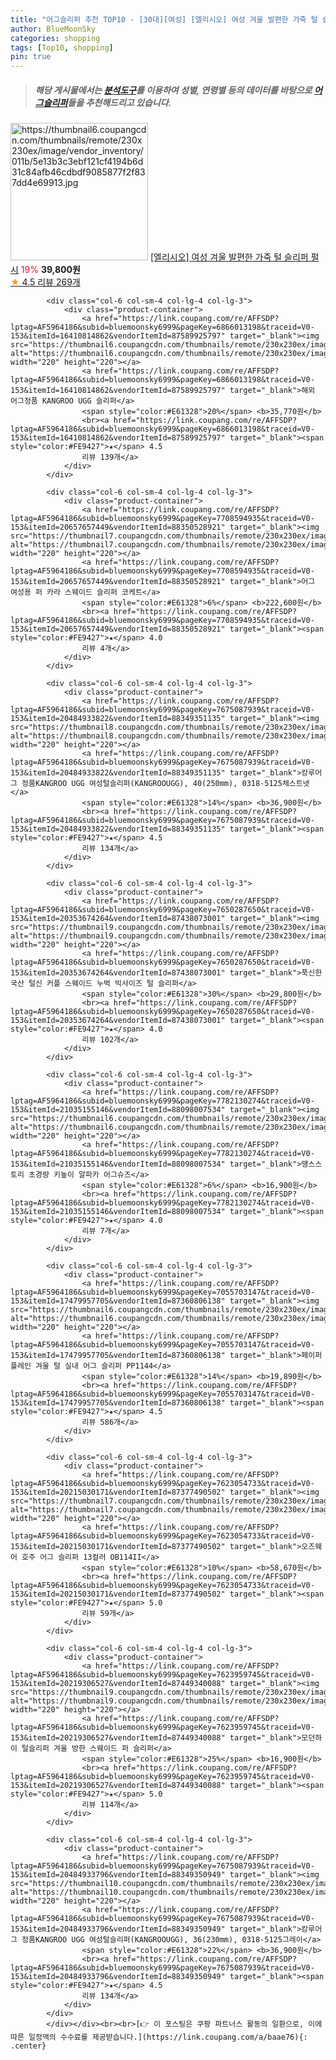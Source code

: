 ```yaml
---
title: "어그슬리퍼 추천 TOP10 - [30대][여성] [엘리시오] 여성 겨울 발편한 가죽 털 슬리퍼 펄시"
author: BlueMoonSky
categories: shopping
tags: [Top10, shopping]
pin: true
---
```


> ##### 해당 게시물에서는 [**분석도구**](https://itemscout.io/)를 이용하여 **성별**, **연령별** 등의 데이터를 바탕으로 [**어그슬리퍼**](https://link.coupang.com/a/baae76)들을 추천해드리고 있습니다.
<div class="container"><div class="row">
            <div class="col-6 col-sm-4 col-lg-4 col-lg-3">
                <div class="product-container">
                    <a href="https://link.coupang.com/re/AFFSDP?lptag=AF5964186&subid=bluemoonsky6999&pageKey=6866525526&traceid=V0-153&itemId=16413419253&vendorItemId=87392083044" target="_blank"><img src="https://thumbnail6.coupangcdn.com/thumbnails/remote/230x230ex/image/vendor_inventory/011b/5e13b3c3ebf121cf4194b6d31c84afb46cdbdf9085877f2f837dd4e69913.jpg" alt="https://thumbnail6.coupangcdn.com/thumbnails/remote/230x230ex/image/vendor_inventory/011b/5e13b3c3ebf121cf4194b6d31c84afb46cdbdf9085877f2f837dd4e69913.jpg" width="220" height="220"></a>
                    <a href="https://link.coupang.com/re/AFFSDP?lptag=AF5964186&subid=bluemoonsky6999&pageKey=6866525526&traceid=V0-153&itemId=16413419253&vendorItemId=87392083044" target="_blank">[엘리시오] 여성 겨울 발편한 가죽 털 슬리퍼 펄시</a>
                    <span style="color:#E61328">19%</span> <b>39,800원</b>
                    <br><a href="https://link.coupang.com/re/AFFSDP?lptag=AF5964186&subid=bluemoonsky6999&pageKey=6866525526&traceid=V0-153&itemId=16413419253&vendorItemId=87392083044" target="_blank"><span style="color:#FE9427">★</span> 4.5
                    리뷰 269개</a>
                </div>
            </div>
            
            <div class="col-6 col-sm-4 col-lg-4 col-lg-3">
                <div class="product-container">
                    <a href="https://link.coupang.com/re/AFFSDP?lptag=AF5964186&subid=bluemoonsky6999&pageKey=6866013198&traceid=V0-153&itemId=16410814862&vendorItemId=87589925797" target="_blank"><img src="https://thumbnail6.coupangcdn.com/thumbnails/remote/230x230ex/image/vendor_inventory/54c9/5e1a47faf310d7256df70e5f4f7226a213c97a8d0cdd1105edc4b25a511f.jpg" alt="https://thumbnail6.coupangcdn.com/thumbnails/remote/230x230ex/image/vendor_inventory/54c9/5e1a47faf310d7256df70e5f4f7226a213c97a8d0cdd1105edc4b25a511f.jpg" width="220" height="220"></a>
                    <a href="https://link.coupang.com/re/AFFSDP?lptag=AF5964186&subid=bluemoonsky6999&pageKey=6866013198&traceid=V0-153&itemId=16410814862&vendorItemId=87589925797" target="_blank">해외 어그정품 KANGROO UGG 슬리퍼</a>
                    <span style="color:#E61328">20%</span> <b>35,770원</b>
                    <br><a href="https://link.coupang.com/re/AFFSDP?lptag=AF5964186&subid=bluemoonsky6999&pageKey=6866013198&traceid=V0-153&itemId=16410814862&vendorItemId=87589925797" target="_blank"><span style="color:#FE9427">★</span> 4.5
                    리뷰 139개</a>
                </div>
            </div>
            
            <div class="col-6 col-sm-4 col-lg-4 col-lg-3">
                <div class="product-container">
                    <a href="https://link.coupang.com/re/AFFSDP?lptag=AF5964186&subid=bluemoonsky6999&pageKey=7708594935&traceid=V0-153&itemId=20657657449&vendorItemId=88350528921" target="_blank"><img src="https://thumbnail7.coupangcdn.com/thumbnails/remote/230x230ex/image/vendor_inventory/95b5/2e95e7f5b25b6d5452de62fc9c7e363a02468ca9615decfe2d39f456c54a.jpg" alt="https://thumbnail7.coupangcdn.com/thumbnails/remote/230x230ex/image/vendor_inventory/95b5/2e95e7f5b25b6d5452de62fc9c7e363a02468ca9615decfe2d39f456c54a.jpg" width="220" height="220"></a>
                    <a href="https://link.coupang.com/re/AFFSDP?lptag=AF5964186&subid=bluemoonsky6999&pageKey=7708594935&traceid=V0-153&itemId=20657657449&vendorItemId=88350528921" target="_blank">어그 여성용 퍼 카라 스웨이드 슬리퍼 코케트</a>
                    <span style="color:#E61328">6%</span> <b>222,600원</b>
                    <br><a href="https://link.coupang.com/re/AFFSDP?lptag=AF5964186&subid=bluemoonsky6999&pageKey=7708594935&traceid=V0-153&itemId=20657657449&vendorItemId=88350528921" target="_blank"><span style="color:#FE9427">★</span> 4.0
                    리뷰 4개</a>
                </div>
            </div>
            
            <div class="col-6 col-sm-4 col-lg-4 col-lg-3">
                <div class="product-container">
                    <a href="https://link.coupang.com/re/AFFSDP?lptag=AF5964186&subid=bluemoonsky6999&pageKey=7675087939&traceid=V0-153&itemId=20484933822&vendorItemId=88349351135" target="_blank"><img src="https://thumbnail8.coupangcdn.com/thumbnails/remote/230x230ex/image/vendor_inventory/1507/1654bacc2d2c0e0fc9000578b4aadce17ef0bdc1406b9a1ffde8009b191f.jpg" alt="https://thumbnail8.coupangcdn.com/thumbnails/remote/230x230ex/image/vendor_inventory/1507/1654bacc2d2c0e0fc9000578b4aadce17ef0bdc1406b9a1ffde8009b191f.jpg" width="220" height="220"></a>
                    <a href="https://link.coupang.com/re/AFFSDP?lptag=AF5964186&subid=bluemoonsky6999&pageKey=7675087939&traceid=V0-153&itemId=20484933822&vendorItemId=88349351135" target="_blank">캉루어그 정품KANGROO UGG 여성털슬리퍼(KANGROOUGG), 40(250mm), 0318-5125체스트넷</a>
                    <span style="color:#E61328">14%</span> <b>36,900원</b>
                    <br><a href="https://link.coupang.com/re/AFFSDP?lptag=AF5964186&subid=bluemoonsky6999&pageKey=7675087939&traceid=V0-153&itemId=20484933822&vendorItemId=88349351135" target="_blank"><span style="color:#FE9427">★</span> 4.5
                    리뷰 134개</a>
                </div>
            </div>
            
            <div class="col-6 col-sm-4 col-lg-4 col-lg-3">
                <div class="product-container">
                    <a href="https://link.coupang.com/re/AFFSDP?lptag=AF5964186&subid=bluemoonsky6999&pageKey=7650287650&traceid=V0-153&itemId=20353674264&vendorItemId=87438073001" target="_blank"><img src="https://thumbnail9.coupangcdn.com/thumbnails/remote/230x230ex/image/vendor_inventory/d956/31cdbbc131af79a0555ba520e58e0c9eb728d9412b1efc357b96f3328fa9.jpg" alt="https://thumbnail9.coupangcdn.com/thumbnails/remote/230x230ex/image/vendor_inventory/d956/31cdbbc131af79a0555ba520e58e0c9eb728d9412b1efc357b96f3328fa9.jpg" width="220" height="220"></a>
                    <a href="https://link.coupang.com/re/AFFSDP?lptag=AF5964186&subid=bluemoonsky6999&pageKey=7650287650&traceid=V0-153&itemId=20353674264&vendorItemId=87438073001" target="_blank">푹신한 국산 털신 커플 스웨이드 누벅 빅사이즈 털 슬리퍼</a>
                    <span style="color:#E61328">30%</span> <b>29,800원</b>
                    <br><a href="https://link.coupang.com/re/AFFSDP?lptag=AF5964186&subid=bluemoonsky6999&pageKey=7650287650&traceid=V0-153&itemId=20353674264&vendorItemId=87438073001" target="_blank"><span style="color:#FE9427">★</span> 4.0
                    리뷰 102개</a>
                </div>
            </div>
            
            <div class="col-6 col-sm-4 col-lg-4 col-lg-3">
                <div class="product-container">
                    <a href="https://link.coupang.com/re/AFFSDP?lptag=AF5964186&subid=bluemoonsky6999&pageKey=7782130274&traceid=V0-153&itemId=21035155146&vendorItemId=88098007534" target="_blank"><img src="https://thumbnail6.coupangcdn.com/thumbnails/remote/230x230ex/image/vendor_inventory/8839/b1248f62ff03966ccea63840a28b4f3f615e3e0d61a9cdc12864a0bc9751.png" alt="https://thumbnail6.coupangcdn.com/thumbnails/remote/230x230ex/image/vendor_inventory/8839/b1248f62ff03966ccea63840a28b4f3f615e3e0d61a9cdc12864a0bc9751.png" width="220" height="220"></a>
                    <a href="https://link.coupang.com/re/AFFSDP?lptag=AF5964186&subid=bluemoonsky6999&pageKey=7782130274&traceid=V0-153&itemId=21035155146&vendorItemId=88098007534" target="_blank">땡스스토리 초경량 키높이 알파카 어그슈즈</a>
                    <span style="color:#E61328">6%</span> <b>16,900원</b>
                    <br><a href="https://link.coupang.com/re/AFFSDP?lptag=AF5964186&subid=bluemoonsky6999&pageKey=7782130274&traceid=V0-153&itemId=21035155146&vendorItemId=88098007534" target="_blank"><span style="color:#FE9427">★</span> 4.0
                    리뷰 7개</a>
                </div>
            </div>
            
            <div class="col-6 col-sm-4 col-lg-4 col-lg-3">
                <div class="product-container">
                    <a href="https://link.coupang.com/re/AFFSDP?lptag=AF5964186&subid=bluemoonsky6999&pageKey=7055703147&traceid=V0-153&itemId=17479957705&vendorItemId=87360806138" target="_blank"><img src="https://thumbnail6.coupangcdn.com/thumbnails/remote/230x230ex/image/vendor_inventory/7c81/c748f98bd6ed910216224456e664b9406cb5d1310122d04cf9ec6e1ca517.jpg" alt="https://thumbnail6.coupangcdn.com/thumbnails/remote/230x230ex/image/vendor_inventory/7c81/c748f98bd6ed910216224456e664b9406cb5d1310122d04cf9ec6e1ca517.jpg" width="220" height="220"></a>
                    <a href="https://link.coupang.com/re/AFFSDP?lptag=AF5964186&subid=bluemoonsky6999&pageKey=7055703147&traceid=V0-153&itemId=17479957705&vendorItemId=87360806138" target="_blank">페이퍼플레인 겨울 털 실내 어그 슬리퍼 PP1144</a>
                    <span style="color:#E61328">14%</span> <b>19,890원</b>
                    <br><a href="https://link.coupang.com/re/AFFSDP?lptag=AF5964186&subid=bluemoonsky6999&pageKey=7055703147&traceid=V0-153&itemId=17479957705&vendorItemId=87360806138" target="_blank"><span style="color:#FE9427">★</span> 4.5
                    리뷰 586개</a>
                </div>
            </div>
            
            <div class="col-6 col-sm-4 col-lg-4 col-lg-3">
                <div class="product-container">
                    <a href="https://link.coupang.com/re/AFFSDP?lptag=AF5964186&subid=bluemoonsky6999&pageKey=7623054733&traceid=V0-153&itemId=20215030171&vendorItemId=87377490502" target="_blank"><img src="https://thumbnail7.coupangcdn.com/thumbnails/remote/230x230ex/image/vendor_inventory/1718/5a464ca2116394cd04074fddc7d0919743b968bee22a78199a78e1f9926c.jpg" alt="https://thumbnail7.coupangcdn.com/thumbnails/remote/230x230ex/image/vendor_inventory/1718/5a464ca2116394cd04074fddc7d0919743b968bee22a78199a78e1f9926c.jpg" width="220" height="220"></a>
                    <a href="https://link.coupang.com/re/AFFSDP?lptag=AF5964186&subid=bluemoonsky6999&pageKey=7623054733&traceid=V0-153&itemId=20215030171&vendorItemId=87377490502" target="_blank">오즈웨어 호주 어그 슬리퍼 13컬러 OB114II</a>
                    <span style="color:#E61328">10%</span> <b>58,670원</b>
                    <br><a href="https://link.coupang.com/re/AFFSDP?lptag=AF5964186&subid=bluemoonsky6999&pageKey=7623054733&traceid=V0-153&itemId=20215030171&vendorItemId=87377490502" target="_blank"><span style="color:#FE9427">★</span> 5.0
                    리뷰 59개</a>
                </div>
            </div>
            
            <div class="col-6 col-sm-4 col-lg-4 col-lg-3">
                <div class="product-container">
                    <a href="https://link.coupang.com/re/AFFSDP?lptag=AF5964186&subid=bluemoonsky6999&pageKey=7623959745&traceid=V0-153&itemId=20219306527&vendorItemId=87449340088" target="_blank"><img src="https://thumbnail9.coupangcdn.com/thumbnails/remote/230x230ex/image/vendor_inventory/3a0d/e6df5084d0c722b87c6b91d8d70e782c85ab5e3f2032e5703277e97e14a6.png" alt="https://thumbnail9.coupangcdn.com/thumbnails/remote/230x230ex/image/vendor_inventory/3a0d/e6df5084d0c722b87c6b91d8d70e782c85ab5e3f2032e5703277e97e14a6.png" width="220" height="220"></a>
                    <a href="https://link.coupang.com/re/AFFSDP?lptag=AF5964186&subid=bluemoonsky6999&pageKey=7623959745&traceid=V0-153&itemId=20219306527&vendorItemId=87449340088" target="_blank">모던하이 털슬리퍼 겨울 방한 스웨이드 퍼 슬리퍼</a>
                    <span style="color:#E61328">25%</span> <b>16,900원</b>
                    <br><a href="https://link.coupang.com/re/AFFSDP?lptag=AF5964186&subid=bluemoonsky6999&pageKey=7623959745&traceid=V0-153&itemId=20219306527&vendorItemId=87449340088" target="_blank"><span style="color:#FE9427">★</span> 5.0
                    리뷰 114개</a>
                </div>
            </div>
            
            <div class="col-6 col-sm-4 col-lg-4 col-lg-3">
                <div class="product-container">
                    <a href="https://link.coupang.com/re/AFFSDP?lptag=AF5964186&subid=bluemoonsky6999&pageKey=7675087939&traceid=V0-153&itemId=20484933796&vendorItemId=88349350949" target="_blank"><img src="https://thumbnail10.coupangcdn.com/thumbnails/remote/230x230ex/image/vendor_inventory/eabc/59d48e808f7e7719bdaf07c4e398e72495c49ff4d499fd22667e606059b9.png" alt="https://thumbnail10.coupangcdn.com/thumbnails/remote/230x230ex/image/vendor_inventory/eabc/59d48e808f7e7719bdaf07c4e398e72495c49ff4d499fd22667e606059b9.png" width="220" height="220"></a>
                    <a href="https://link.coupang.com/re/AFFSDP?lptag=AF5964186&subid=bluemoonsky6999&pageKey=7675087939&traceid=V0-153&itemId=20484933796&vendorItemId=88349350949" target="_blank">캉루어그 정품KANGROO UGG 여성털슬리퍼(KANGROOUGG), 36(230mm), 0318-5125그레이</a>
                    <span style="color:#E61328">22%</span> <b>36,900원</b>
                    <br><a href="https://link.coupang.com/re/AFFSDP?lptag=AF5964186&subid=bluemoonsky6999&pageKey=7675087939&traceid=V0-153&itemId=20484933796&vendorItemId=88349350949" target="_blank"><span style="color:#FE9427">★</span> 4.5
                    리뷰 134개</a>
                </div>
            </div>
            </div></div><br><br>[👉 이 포스팅은 쿠팡 파트너스 활동의 일환으로, 이에 따른 일정액의 수수료를 제공받습니다.](https://link.coupang.com/a/baae76){: .center}